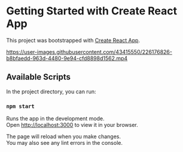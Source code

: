 # Getting Started with Create React App

This project was bootstrapped with [Create React App](https://github.com/facebook/create-react-app).



https://user-images.githubusercontent.com/43415550/226176826-b8bfaedd-963d-4480-9e94-cfd8898d1562.mp4




## Available Scripts

In the project directory, you can run:

### `npm start`

Runs the app in the development mode.\
Open [http://localhost:3000](http://localhost:3000) to view it in your browser.

The page will reload when you make changes.\
You may also see any lint errors in the console.
